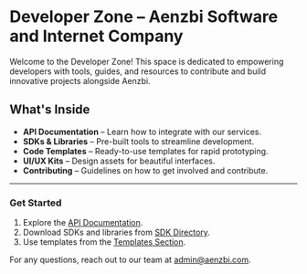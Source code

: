 # Developer Zone – Aenzbi Software and Internet Company  

Welcome to the Developer Zone! This space is dedicated to empowering developers with tools, guides, and resources to contribute and build innovative projects alongside Aenzbi.  

## What's Inside  
- **API Documentation** – Learn how to integrate with our services.  
- **SDKs & Libraries** – Pre-built tools to streamline development.  
- **Code Templates** – Ready-to-use templates for rapid prototyping.  
- **UI/UX Kits** – Design assets for beautiful interfaces.  
- **Contributing** – Guidelines on how to get involved and contribute.  

---  
### Get Started  
1. Explore the [API Documentation](docs/api).  
2. Download SDKs and libraries from [SDK Directory](sdk).  
3. Use templates from the [Templates Section](templates).  

For any questions, reach out to our team at [admin@aenzbi.com](mailto:admin@aenzbi.com).

